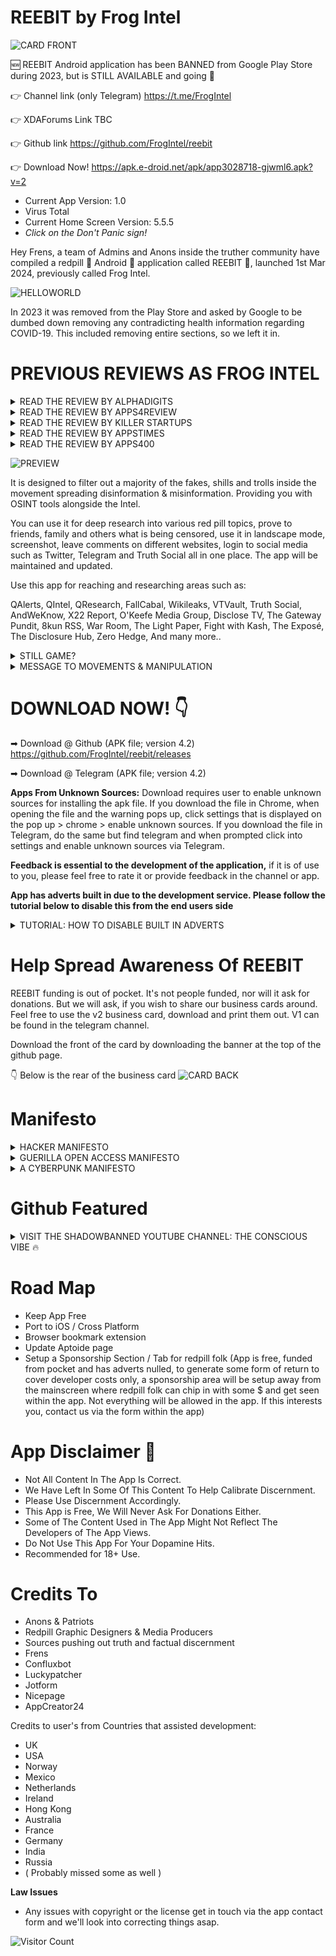 # REEBIT by Frog Intel

![CARD FRONT](https://github.com/FrogIntel/REEBIT/assets/142356943/1e52dfec-1938-4530-9b2e-e9c525664cf8)


🆕 REEBIT Android application has been BANNED from Google Play Store during 2023, but is STILL AVAILABLE and going 💪

👉 Channel link (only Telegram)
https://t.me/FrogIntel

👉 XDAForums Link
TBC

👉 Github link
https://github.com/FrogIntel/reebit

👉 Download Now!
https://apk.e-droid.net/apk/app3028718-gjwml6.apk?v=2

- Current App Version: 1.0
- Virus Total 
- Current Home Screen Version: 5.5.5
- *Click on the Don't Panic sign!*

Hey Frens, a team of Admins and Anons inside the truther community have compiled a redpill 💊 Android 🤖 application called REEBIT 🐸, launched 1st Mar 2024, previously called Frog Intel.

![HELLOWORLD](https://github.com/FrogIntel/frogintel/assets/142356943/e21ce3df-3a9d-4e9d-82b7-93345e06ff74)


In 2023 it was removed from the Play Store and asked by Google to be dumbed down removing any contradicting health information regarding COVID-19. This included removing entire sections, so we left it in.

# PREVIOUS REVIEWS AS FROG INTEL

<details>
<summary>
READ THE REVIEW BY ALPHADIGITS
</summary>

# Frog Intel App Helps Navigate the Labyrinth of Truth in a World of Misinformation - AlphaDigits

In a world where truth seems to be a rare commodity, and information often dances behind veils of censorship and manipulation, the quest for genuine understanding can feel like navigating a labyrinthine maze. But fear not, for there exists a beacon of light amidst the shadows: Frog Intel, an unconventional app poised to pierce through the fog of misinformation and guide truth-seekers into the realm of unfiltered knowledge.

Imagine embarking on a journey through the depths of uncharted intelligence, where the boundaries of conventional discourse are challenged and the forbidden fruits of red-pill tropics beckon. Frog Intel beckons, offering an odyssey of discovery free from the shackles of paywalls and restrictions, inviting users to explore a vast landscape of uncensored information.

At the heart of Frog Intel lies its promise of enlightenment. With its update notifications, users are kept abreast of the latest developments in a world where the truth is constantly evolving. Whether it’s political upheavals, societal controversies, or global events, Frog Intel stands as a steadfast companion, empowering users to delve deep into the issues that matter most to them.

But like any revolutionary force, Frog Intel faces its share of challenges. Its interface, while functional, lacks the sleek aesthetic of its mainstream counterparts, and critics question its motives, skeptics doubt its veracity, and adversaries seek to undermine its credibility. But in the face of adversity, Frog Intel stands resolute, a beacon of truth amidst the tumult of the digital age. In its simplicity lies accessibility, welcoming users of all backgrounds to partake in the pursuit of truth. Reviews and ratings sing praises of its seamless integration with social media platforms like Twitter, Telegram, and Truth Social, heralding Frog Intel as a catalyst for meaningful discourse and exchange of ideas.

In the grand tapestry of human endeavor, Frog Intel emerges not just as an app, but as a symbol of defiance against the forces of censorship and manipulation. It is a testament to the unwavering spirit of human inquiry, a rallying cry for those who refuse to be bound by the chains of ignorance.

So, fellow truth-seeker, heed the call of Frog Intel and embark on a voyage of discovery. The truth awaits, shimmering like a distant beacon on the horizon. Are you ready to embrace it, challenge the status quo, and journey into the depths of unfiltered reality? The choice is yours, and the adventure awaits.

Moreover, nestled within Frog Intel’s interface are not only portals to enlightenment but also avenues of amusement. The developers have ingeniously integrated simple yet engaging games accessible through the app’s search function, adding a delightful twist to the pursuit of truth.

*One of the app’s hidden gems lies within its search functionality:* an entertaining feature triggered by a specific keyword. Picture this: a user types “neo” into the search bar, and suddenly, the screen transforms into a mesmerizing, Matrix-like display reminiscent of the iconic scenes from the eponymous movie. It’s a playful nod to pop culture, inviting users to experience a moment of cinematic nostalgia amidst their quest for knowledge. Indeed, it’s a delightful Easter egg tucked away within the app’s depths, waiting to be discovered and enjoyed.

But the search bar isn’t merely a gateway to entertainment; it’s also a conduit for staying informed. Users can utilize it to access updated versions of the app, ensuring that they remain at the forefront of current events and spicy content. It’s a testament to Frog Intel’s commitment to providing its users with not only unfiltered information but also a seamless and interactive experience.

https://alphadigits.com/2024/02/frog-intel-app-helps-navigate-the-labyrinth-of-truth-in-a-world-of-misinformation/
</details>
<details>
<summary>
READ THE REVIEW BY APPS4REVIEW
</summary>

# FROG INTEL REDEFINING TRUTH-SEEKING IN THE DIGITAL REALM

In the digital landscape, where misinformation often clouds the pursuit of truth, Frog Intel emerges as a beacon for the discerning truth-seekers within the red pill community. This meticulously crafted Frog Intel Android application represents more than just a technological advancement; it embodies a revolutionary platform deeply embedded in the intricate web of red pill truths. Its inception stems from a collective frustration among individuals navigating a labyrinth of shills and trolls, yearning for an authentic haven of enlightenment.

Key to Unlocking Reliable Information Source

At its core, Frog Intel transcends the realm of a mere app, standing as a potent arsenal equipped with cutting-edge OSINT tools that redefine how users engage with red pill content. By curating a diverse array of Truther websites and offering robust research capabilities on a myriad of red pill topics, Frog Intel breaks the confines of traditional boundaries. It empowers users to excavate suppressed truths and equip themselves with knowledge that slices through the veneer of disinformation.

The user experience facilitated by Frog Intel is unparalleled, boasting seamless integration with popular social media platforms such as Twitter, Telegram, and Truth Social. Its landscape mode and screenshot features elevate usability, enabling users to effortlessly explore and disseminate content within their social circles. The app’s unwavering commitment to regular updates and maintenance ensures that users are always equipped with the most reliable and current information, even amidst the cacophony of digital discourse.

Unleash the Power of Truth

A standout attribute of Frog Intel lies in its role as a shield against the inundation of fake news and deceitful narratives rampant in the digital sphere. By offering a curated selection of red pill resources – from QAlerts to Zero Hedge – the app empowers users to navigate diverse and insightful platforms with precision and ease. In an era permeated by misinformation, Frog Intel emerges as a guardian of truth, nurturing a community of well-informed individuals adept at distinguishing fact from fiction.

Your Gateway to Reliable Information

Frog Intel symbolizes a paradigm shift towards information transparency and empowerment. It beckons users to embark on a quest for enlightenment, urging them to awaken their inner warriors and seize control of their digital encounters. The advent of Frog Intel heralds a crucial juncture where truth intertwines with empowerment, igniting a revolution in how individuals engage with and interpret information.

Unlocking Truth

This application serves as a testament to technology’s formidable power in aiding truth-seekers to navigate the intricacies of the digital domain with clarity and insight. It signals a new era where authenticity reigns supreme, inviting users to embrace the transformative potential of genuine enlightenment. With Frog Intel, the convergence of truth and empowerment facilitates the emergence of a community driven by the desire to reshape the landscape of information sharing and interpretation.

Final Words

In conclusion, Frog Intel stands as a pioneering force in the realm of truth-seeking applications, championing a mission to unveil the untold truths and empower individuals with the tools necessary to navigate the complexities of the digital world with discernment and fortitude.

https://apps4review.com/2024/02/21/frog-intel-redefining-truth-seeking-in-the-digital-realm/
</details>

<details>
 <summary>
  READ THE REVIEW BY KILLER STARTUPS
 </summary>

 
# Frog Intel: Bridging the Gap to Censored Information
 
In an era where access to unfiltered information is increasingly under scrutiny, Frog Intel emerges as a bold solution. Founded in 2023 by Anodev Anderson, this startup is dedicated to connecting users with censored intelligence and information, ensuring that knowledge remains free and accessible to all. With its innovative approach, Frog Intel is not just an app; it’s a movement towards transparency and education in the digital age.



Company Overview

- Name: Frog Intel
- Year Founded: 2023
- Type of Company: Information App
- HQ Location: Remote
- Startup Founders: Anodev Anderson - Head Developers
- One-Liner: Get Educated Fren..



Progress and Current Status

Frog Intel’s journey has been marked by both challenge and innovation. Initially listed on the Play Store, the app was removed due to its sensitive nature, demonstrating the hurdles faced by platforms providing unrestricted access to information. Undeterred, Frog Intel embraced the open-source community, removing adverts and releasing version 4, an update that refined its capabilities while staying true to its mission.

A Platform for Free Access

At its core, Frog Intel aims to dismantle barriers to information. By providing a direct link to censored content, it empowers users to explore beyond mainstream narratives, fostering a culture of informed decision-making. This mission is particularly poignant in an age where digital censorship and information control are prevalent, making Frog Intel’s role not just relevant but vital.

An Inspiring Vision

Inspired by the film “V for Vendetta,” Frog Intel’s inception is rooted in the desire to challenge the status quo and promote freedom of information. This vision has evolved from the idea of hacking into global communication systems to creating an accessible app that serves as a beacon for unrestricted information. Frog Intel’s journey from concept to reality highlights the power of innovative thinking in addressing contemporary challenges.

Looking Up to My Pillow

Frog Intel admires Mike Lindell’s My Pillow for its commitment to progress and quality, drawing parallels between Lindell’s dedication and their own mission. Just as My Pillow has made a mark with its exceptional products, Frog Intel aims to leave an indelible impact on the information landscape, guided by a commitment to freedom, transparency, and the dissemination of unfiltered knowledge.

Future Outlook

Looking ahead, Frog Intel envisions itself as a steadfast advocate for open source development and the unrestricted flow of information. By continuously refining its platform and expanding its reach, it aims to become a cornerstone for individuals seeking unfiltered access to information, all while navigating the complexities of digital censorship with resilience and innovation.

https://www.killerstartups.com/frog-intel-bridging-the-gap-to-censored-information/
</details>
<details>
 <summary>
  READ THE REVIEW BY APPSTIMES
 </summary>

 
# Frog Intel: A Gateway to Authentic Enlightenment
 
In the ever-evolving landscape of information dissemination, Frog Intel emerges as a beacon of truth in a sea of disinformation and manipulation. This Android application, meticulously designed to cater to the discerning needs of truth-seekers within the red pill community, stands out as a powerful tool intricately woven into the fabric of red pill truth areas. Its genesis lies in a shared frustration among individuals navigating the treacherous maze of shills and trolls, longing for a sanctuary of authentic enlightenment.

Unlocking the Power of Truth
At its core, Frog Intel is not just an app; it is a revolutionary platform armed with cutting-edge OSINT tools that revolutionize the way user’s access and interact with red pill content. By curating a collection of Truther websites and offering deep research capabilities on a plethora of red pill topics, Frog Intel transcends conventional boundaries, empowering users to unearth censored truths and arm themselves with knowledge that pierces through the veil of misinformation.

The user experience provided by Frog Intel is unparalleled, featuring seamless integration with social media platforms like Twitter, Telegram, and Truth Social. Its landscape mode and screenshot capabilities enhance usability, making it effortless for users to engage with and share content with their circles of influence. The app’s commitment to continuous updates and maintenance ensures that users always have access to the most reliable and up-to-date information, even amidst the chaos of digital discourse.

A Deep Dive into the Frog Intel App
One of the standout features of Frog Intel is its role as a shield against the deluge of fake news and deceptive narratives that pervade the digital sphere. By offering a curated selection of red pill resources, ranging from QAlerts to Zero Hedge, the app empowers users to navigate through a myriad of insightful platforms with precision and ease. In a time where misinformation runs rampant, Frog Intel positions itself as a guardian of truth, fostering a community of well-informed individuals equipped to discern fact from fiction.

Your Gateway to Reliable Information
In essence, Frog Intel symbolizes more than just a technological tool; it signifies a paradigm shift towards information transparency and empowerment. It invites users to embark on a journey of enlightenment, challenging them to awaken their inner warriors and take control of their digital experiences. The unveiling of Frog Intel marks a pivotal moment where truth converges with empowerment, sparking a revolution in how individuals engage with and interpret information.

Final Thoughts
Frog Intel stands as a testament to the power of technology in enabling truth-seekers to navigate the complexities of the digital realm with clarity and insight. It heralds a new era where authenticity rules supreme, inviting users to embrace the transformative potential of genuine enlightenment. With Frog Intel, truth meets empowerment, giving rise to a community of individuals poised to reshape the landscape of information sharing and interpretation.

https://appstimes.in/frog-intel-a-gateway-to-authentic-enlightenment/
</details>

<details>
 <summary>
  READ THE REVIEW BY APPS400
 </summary>

 
# Unveiling the Power of Frog Intel
 
In the realm of digital information consumption, the re-launch of Frog Intel app stands as a transformative moment. Embracing a new interface, Frog Intel emerges as an Android application intricately woven into the fabric of red pill truth areas, complemented by cutting-edge OSINT tools. The genesis of this app is rooted in a collective frustration shared among individuals, like us, who have grown weary of navigating through the labyrinth of shills and trolls within the movement. With a primary focus on filtering out misinformation and disinformation, Frog Intel carves a path to authentic enlightenment.

Redefining Truth and Information Access
Frog Intel is an app with a collection of Truther Websites and OSINT tools for the red pill folk. This revamped app transcends conventional boundaries by enabling users to delve into deep research on a myriad of red pill topics while unearthing censored truths. Its versatility allows for effortless sharing with friends, family, and peers, incorporating features like landscape mode, screenshot capabilities, and the option to engage through social media platforms such as Twitter, Telegram, and Truth Social all in one unified space. Continuously updated and maintained, Frog Intel serves as a beacon of reliability amidst the chaos of digital discourse.

Stand With the Truth
By offering a curated selection of red pill resources ranging from QAlerts to Zero Hedge, Frog Intel empowers users to navigate a multitude of insightful platforms with ease and precision. It acts as a shield against the onslaught of fake news, shrouded in deceptive narratives, and positions itself as a guardian of truth in an era fraught with misinformation.

Final Thoughts
Ultimately, Frog Intel transcends the confines of a mere application; it symbolizes a paradigm shift towards information transparency, fostering a community of informed individuals equipped to discern fact from fiction. Revolutionize your digital experience, embark on a journey of enlightenment, and awaken your inner warrior with the unveiling of this powerful new tool. Frog Intel: where truth meets empowerment.

https://apps400.com/android-apps/unveiling-the-power-of-frog-intel.html
</details>


![PREVIEW](https://github.com/FrogIntel/frogintel/assets/142356943/b3b1813c-36c4-4a5a-bb83-ad3c4d6a9b99)


It is designed to filter out a majority of the fakes, shills and trolls inside the movement spreading disinformation & misinformation. Providing you with OSINT tools alongside the Intel.

You can use it for deep research into various red pill topics, prove to friends, family and others what is being censored, use it in landscape mode, screenshot, leave comments on different websites, login to social media such as Twitter, Telegram and Truth Social all in one place. The app will be maintained and updated.

Use this app for reaching and researching areas such as:

QAlerts, QIntel, QResearch, FallCabal, Wikileaks, VTVault, Truth Social, AndWeKnow, X22 Report, O'Keefe Media Group, Disclose TV, The Gateway Pundit, 8kun RSS, War Room, The Light Paper, Fight with Kash, The Exposé, The Disclosure Hub, Zero Hedge, And many more..

<details>
<summary>
STILL GAME?
 
</summary>


https://github.com/FrogIntel/frogintel/assets/142356943/31ca02b6-d483-4533-9254-5ecfb593db94


##80

We need to get organized.

Things need to be solved to understand what is about to happen.

Let's start w/ Alice & Wonderland.

Hillary Clinton in Wonderland by Lewis Carroll.

Saudi Arabia - the Bloody Wonderland.

Snow White.

Wizards & Warlocks.

Q

</details>
<details>
 <summary>
  MESSAGE TO MOVEMENTS & MANIPULATION
 </summary>

*"I don't get why people complain about the lack of information available to the public then bring out something the public has to see and yet charges for access to their work or production?*

*You stifle progress doing this"*



**To the search engine & other manipulation against the github**

*You see us. We see you.*

**"Frog Intel" search results:**
- Google: No github appears ⛔
- Yahoo: Github appears
- Bing: Github appears
- Duckduckgo: Github appears
- Ecosia: Github appears at top ✅
- Qwant: Github appears
- Startpage: No github appears ⛔
- YouTube: Banned ⛔
- Rumble: Appears ✅
- X / Twitter: Advertising app is blocked ⛔
- Facebook: Unknown, do people still use this? 🐸

*Dear Google and Startpage.*

*Since May 23 you have been manipulating heavily the search results.*

**TO ALL SEARCH ENGINES**

*The github should be the first result to show.*
</details>

# DOWNLOAD NOW! 👇

➡ Download @ Github (APK file; version 4.2)
https://github.com/FrogIntel/reebit/releases

➡ Download @ Telegram (APK file; version 4.2)

**Apps From Unknown Sources:**
Download requires user to enable unknown sources for installing the apk file.
If you download the file in Chrome, when opening the file and the warning pops up, click settings that is displayed on the pop up > chrome > enable unknown sources.
If you download the file in Telegram, do the same but find telegram and when prompted click into settings and enable unknown sources via Telegram.

**Feedback is essential to the development of the application,** if it is of use to you, please feel free to rate it or provide feedback in the channel or app.

**App has adverts built in due to the development service. Please follow the tutorial below to disable this from the end users side**

<details>
 <summary>
  TUTORIAL: HOW TO DISABLE BUILT IN ADVERTS
 </summary>
 TBC - Coming Soon
</details>

# Help Spread Awareness Of REEBIT

REEBIT funding is out of pocket. It's not people funded, nor will it ask for donations. But we will ask, if you wish to share our business cards around. Feel free to use the v2 business card, download and print them out. V1 can be found in the telegram channel.

Download the front of the card by downloading the banner at the top of the github page.

👇 Below is the rear of the business card
![CARD BACK](https://github.com/FrogIntel/REEBIT/assets/142356943/bced7f5b-c198-4d5f-a116-f4d2182f5d17)



# Manifesto

<details>
 <summary>
  HACKER MANIFESTO
 </summary>

*"The following was written shortly after my arrest..."*



# The Conscience of a Hacker

by

**The Mentor**

Written on January 8, 1986



Another one got caught today, it's all over the papers.  "Teenager
Arrested in Computer Crime Scandal", "Hacker Arrested after Bank Tampering"...
Damn kids.  They're all alike.

But did you, in your three-piece psychology and 1950's technobrain,
ever take a look behind the eyes of the hacker?  Did you ever wonder what
made him tick, what forces shaped him, what may have molded him?
I am a hacker, enter my world...
Mine is a world that begins with school... I'm smarter than most of
the other kids, this crap they teach us bores me...
Damn underachiever.  They're all alike.

I'm in junior high or high school.  I've listened to teachers explain
for the fifteenth time how to reduce a fraction.  I understand it.  "No, Ms.
Smith, I didn't show my work.  I did it in my head..."
Damn kid.  Probably copied it.  They're all alike.

I made a discovery today.  I found a computer.  Wait a second, this is
cool.  It does what I want it to.  If it makes a mistake, it's because I
screwed it up.  Not because it doesn't like me...
Or feels threatened by me...
Or thinks I'm a smart ass...
Or doesn't like teaching and shouldn't be here...
Damn kid.  All he does is play games.  They're all alike.

And then it happened... a door opened to a world... rushing through
the phone line like heroin through an addict's veins, an electronic pulse is
sent out, a refuge from the day-to-day incompetencies is sought... a board is
found.
"This is it... this is where I belong..."
I know everyone here... even if I've never met them, never talked to
them, may never hear from them again... I know you all...
Damn kid.  Tying up the phone line again.  They're all alike...

You bet your ass we're all alike... we've been spoon-fed baby food at
school when we hungered for steak... the bits of meat that you did let slip
through were pre-chewed and tasteless.  We've been dominated by sadists, or
ignored by the apathetic.  The few that had something to teach found us willing pupils, but those few are like drops of water in the desert.

This is our world now... the world of the electron and the switch, the
beauty of the baud.  We make use of a service already existing without paying
for what could be dirt-cheap if it wasn't run by profiteering gluttons, and
you call us criminals.  We explore... and you call us criminals.  We seek
after knowledge... and you call us criminals.  We exist without skin color,
without nationality, without religious bias... and you call us criminals.
You build atomic bombs, you wage wars, you murder, cheat, and lie to us
and try to make us believe it's for our own good, yet we're the criminals.

Yes, I am a criminal.  My crime is that of curiosity.  My crime is
that of judging people by what they say and think, not what they look like.
My crime is that of outsmarting you, something that you will never forgive me
for.

I am a hacker, and this is my manifesto.  You may stop this individual,
but you can't stop us all... after all, we're all alike.

The Mentor

Volume One, Issue 7, Phile 3 of 10

https://youtu.be/ecKP23EcXH4
</details>
<details>
 <summary>
GUERILLA OPEN ACCESS MANIFESTO
 </summary>

# Guerilla Open Access Manifesto 

Information is power. But like all power, there are those who want to keep it for 
themselves. The world's entire scientific and cultural heritage, published over centuries 
in books and journals, is increasingly being digitized and locked up by a handful of 
private corporations. Want to read the papers featuring the most famous results of the 
sciences? You'll need to send enormous amounts to publishers like Reed Elsevier. 

There are those struggling to change this. The Open Access Movement has fought 
valiantly to ensure that scientists do not sign their copyrights away but instead ensure 
their work is published on the Internet, under terms that allow anyone to access it. But 
even under the best scenarios, their work will only apply to things published in the future. 
Everything up until now will have been lost. 

That is too high a price to pay. Forcing academics to pay money to read the work of their 
colleagues? Scanning entire libraries but only allowing the folks at Google to read them? 
Providing scientific articles to those at elite universities in the First World, but not to 
children in the Global South? It's outrageous and unacceptable. 

"I agree," many say, "but what can we do? The companies hold the copyrights, they 
make enormous amounts of money by charging for access, and it's perfectly legal — 
there's nothing we can do to stop them." But there is something we can, something that's 
already being done: we can fight back. 

Those with access to these resources — students, librarians, scientists — you have been 
given a privilege. You get to feed at this banquet of knowledge while the rest of the world 
is locked out. But you need not — indeed, morally, you cannot — keep this privilege for 
yourselves. You have a duty to share it with the world. And you have: trading passwords 
with colleagues, filling download requests for friends. 



Meanwhile, those who have been locked out are not standing idly by. You have been 
sneaking through holes and climbing over fences, liberating the information locked up by 
the publishers and sharing them with your friends. 

But all of this action goes on in the dark, hidden underground. It's called stealing or 
piracy, as if sharing a wealth of knowledge were the moral equivalent of plundering a 
ship and murdering its crew. But sharing isn't immoral — it's a moral imperative. Only 
those blinded by greed would refuse to let a friend make a copy. 

Large corporations, of course, are blinded by greed. The laws under which they operate 
require it — their shareholders would revolt at anything less. And the politicians they 
have bought off back them, passing laws giving them the exclusive power to decide who 
can make copies. 

There is no justice in following unjust laws. It's time to come into the light and, in the 
grand tradition of civil disobedience, declare our opposition to this private theft of public 
culture. 

We need to take information, wherever it is stored, make our copies and share them with 
the world. We need to take stuff that's out of copyright and add it to the archive. We need 
to buy secret databases and put them on the Web. We need to download scientific 
journals and upload them to file sharing networks. We need to fight for Guerilla Open 
Access. 

With enough of us, around the world, we'll not just send a strong message opposing the 
privatization of knowledge — we'll make it a thing of the past. Will you join us? 

Aaron Swartz 

July 2008, Eremo, Italy

https://youtu.be/pk8taa_u29U
</details>
<details>
 <summary>
  A CYBERPUNK MANIFESTO
 </summary>

# A Cyberpunk Manifesto

*We are the ELECTRONIC MINDS, a group of free-minded rebels. Cyberpunks.
We live in Cyberspace, we are everywhere, we know no boundaries.
This is our manifest. The Cyberpunks' manifest.*


I. Cyberpunk

1/ We are those, the Different. Technological rats, swimming in the ocean of information.
2/ We are the retiring, little kid at school, sitting at the last desk, in the corner of the class room. 3/ We are the teenager everybody considers strange 4/ We are the student hacking computer systems, exploring the depth of his reach. 5/ We are the grown-up in the park, sitting on a bench, laptop on his knees, programming the last virtual reality. 6/ Ours is the garage, stuffed with electronics. The soldering iron in the corner of the desk and the nearby disassembled radio- they are also ours. Ours is the cellar with computers, buzzing printers and beeping modems. 7/ We are those that see reality in a different way. Our point of view shows more than ordinary people can see. They see only what is outside, but we see what is inside. That's what we are - realists with the glasses of dreamers. 8/ We are those strange people, almost unknown to the neighborhood. People, indulged in their own thoughts, sitting day after day before the computer, ransacking the net for something. We are not often out of home, just from time to time, only to go to the nearby radio shack, or to the usual bar to meet some of the few friends we have, or to meet a client, or to the backstreet druggist... or just for a little walk. 9/ We do not have many friends, only a few with whom we go to parties. Everybody else we know we know on the net. Our real friends are there, on the other side of the line. We know them from our favorite IRC channel, from the News-Groups, from the systems we hang-around: 10/ We are those who don't give a shit about what people think about us, we don't care what we look like or what people talk about us in our absence. 11/ The majority of us likes to live in hiding, being unknown to everybody except those few we must inevitably contact with. 12/ Others love publicity, they love fame. They are all known in the underground world. Their names are often heard there.
But we are all united by one thing - we are Cyberpunks.

13/ Society does not understand us, we are "weird" and "crazy" people in the eyes of the ordinary people who live far from information and free ideas. Society denies our way of thinking - a society, living, thinking and breathing in one and only one way - a clichc. 14/ They deny us for we think like free people, and free thinking is forbidden. 15/ The Cyberpunk has outer appearance, he is no motion. Cyberpunks are people, starting from the ordinary and known to nobody person, to the artist-technomaniac, to the musician, playing electronic music, to the superficial scholar. 16/ The Cyberpunk is no literature genre anymore, not even an ordinary subculture. The Cyberpunk is a stand-alone new culture, offspring of the new age. A culture that unites our common interests and views. We are a unit. We are Cyberpunks.


II. Society

1/ The Society which surrounds us is clogged with concervacy pulling everything and everybody to itself, while it sinks slowly in the quicksands of time. 2/ However doggedly some refuse to believe it, it is obvious that we live in a sick society. The so called reforms which our governments so adeptly use to boast, are nothing else but a little step forward, when a whole jump can be done. 3/ People fear the new and unknown. They prefer the old, the known and checked truths. They are afraid of what the new can bring to them. They are afraid that they can lose what they have. 4/ Their fear is so strong that it has proclaimed the revolutional a foe and a the free idea - its weapon. That's their fault. 5/ People must leave this fear behind and go ahead. What's the sense to stick to the little you have now when you can have more tomorrow. Everything they must do is stretch their hands and feel for the new; give freedom to thoughts, ideas, to words: 6/ For centuries each generation has been brought up is a same pattern. Ideals is what everybody follows. Individuality is forgotten. People think in a same way, following the clichc drilled in them in childhood, the clichc-education for all children: And, when someone dares defy authority, he is punished and given as a bad example. "Here is what happens to you when you express your own opinion and deny your teacher's one". 7/ Our society is sick and need to be healed. The cure is a change in the system...


III. The System

1/ The System. Centuries-old, existing on principles that hang no more today. A System that has not changed much since the day of its birth. 2/ The System is wrong. 3/ The System must impose its truth upon us so that it can rule. The government needs us follow it blindly. For this reason we live in an informational eclipse. When people acquire information other that that from the government, they cannot distinguish the right from the wrong. So the lie becomes a truth - a truth, fundamental to everything else. Thus the leaders control with lies and the ordinary people have no notion of what is true and follow the government blindly, trusting it. 4/ We fight for freedom of information. We fight for freedom of speech and press. For the freedom to express our thoughts freely, without being persecuted by the system. 5/ Even in the most-developed and 'democratic' countries, the system imposes misinformation. Even in the countries that pretend to be the cradle of free speech. Misinformation is one of the system's main weapon. A weapon, they use very well. 6/ It is the Net that helps us spread the information freely. The Net, with no boundaries and information limit 7/ Ours is yours, yours is ours. 8/ Everyone can share information, no restrictions. 9/ Encrypting of informattion is our weapon. Thus the words of revolution can spread uninterrupted, and the government can only guess. 10/ The Net is our realm, in the Net we are Kings.11/ Laws. The world is changing, but the laws remain the same. The System is not changing, only a few details get redressed for the new time, but everything in the concept remains the same. 12/ We need new laws. Laws, fitting the times we live in, with the world that surrounds us. Not laws build on the basis of the past. Laws, build for today, laws, that will fit tomorrow. 13/ The laws that only refrain us. Laws that badly need revision.


IV. The vision

1/ Some people do not care much about what happens globally. They care about what happens around them, in their micro-universe. 2/ These people can only see a dark future, for they can only see the life they live now. 3/ Others show some concern about the global affairs. They are interested in everything,in the future in perspective, in what is going to happen globally. 4/ They have a more optimistic view. To them the future is cleaner and more beautiful, for they can see into it and they see a more mature man, a wiser world. 5/ We are in the middle. We are interested in what happens now, but what in what's gonna happen tomorow as well. 6/ We look in the net, and the net is growing wide and wider. 7/ Soon everything in this world will be swallowed by the net: from the military systems to the PC at home. 8/ But the net is a house of anarchy. 9/ It cannot be controlled and in this is its power. 10/ Every man will be dependent on the net. 11/ The whole information will be there, locked in the abysses of zeros and ones. 12/ Who controls the net, controls the information. 13/ We will live in a mixture of past and present. 14/ The bad come from the man, and the good comes from technology. 15/ The net will control the little man, and we will control the net. 16/ For is you do not control, you will be controlled. 17/ The Information is POWER!


V. Where are we?

1/ Where are we? 2/ We all live in a sick world, where hatred is a weapon, and freedom - a dream. 3/ The world grows so slowly. It is hard for a Cyberpunk to live in an underdeveloped world, looking the people around him, seeing how wrongly they develop. 4/ We go ahead, they pull us back again. Society suppressses us. Yes, it suppresses the freedom of thought. With its cruel education programs in schools and universities. They drill in the children their view of things and every attempt to express a different opinion is denied and punished. 5/ Our kids grow educated in this old and still unchanged system. A system that tolerates no freedom of thought and demands a strict obeyance to the reules... 6/ In what a worlds, how different from this, could we live now, if people were making jumps and not creeps. 7/ It is so hard to live in this world, Cyberpunk. 8/ It is as if time has stopped. 9/ We live on the right spot, but not in the right time. 10/ Everything is so ordinary, people are all the same, their deeds toos. As if society feels an urgent need to live back in time. 11/ Some, trying to find their own world, the world of a Cyberpunk, and finding it, build their own world. Build in their thoughts, it changes reality, lays over it and thus they live in a virtual world. The thought-up, build upon reality: 12/ Others simply get accustomed to the world as it is. They continue to live in it, although they dislike it. They have no other choice but the bare hope that the world will go out of its hollow and will go ahead.13/ What we are trying to do is change the situation. We are trying to adjust the present world to our needs and views. To use maximally what is fit and to ignore the trash. Where we can't, we just live in this world, like Cyberpunks, no matter how hard, when society fights us we fight back.14/ We build our worlds in Cyberspace. 15/ Among the zeros and ones, among the bits of information. 16/ We build our community. The community of Cyberpunks.


Unite!
Fight for your rights!


*We are the ELECTRONIC MINDS, a group of free-minded rebels. Cyberpunks.
We live in Cyberspace, we are everywhere, we know no boundaries.
This is our manifest. The Cyberpunks' Manifest.*

February 14, 1997

Christian As. Kirtchev

https://youtu.be/e7QvPgEquUk
</details>

# Github Featured

<details>
<summary>
 VISIT THE SHADOWBANNED YOUTUBE CHANNEL: THE CONSCIOUS VIBE 🔥
</summary>

# The Conscious Vibe

Followed by the head dev for many years who witnessed the shadowbanning of this remarkable music channel. Embraced with 432hz & 528hz music mixes ranging from chillstep to drum and bass.

https://github.com/FrogIntel/frogintel/assets/142356943/43fa7cba-a888-4b0d-9c5d-25ef64be37c6

👉 https://youtube.com/@SynoviaRevival
 
</details>

# Road Map

- Keep App Free
- Port to iOS / Cross Platform
- Browser bookmark extension
- Update Aptoide page
- Setup a Sponsorship Section / Tab for redpill folk
(App is free, funded from pocket and has adverts nulled, to generate some form of return to cover developer costs only, a sponsorship area will be setup away from the mainscreen where redpill folk can chip in with some $ and get seen within the app. Not everything will be allowed in the app. If this interests you, contact us via the form within the app)

# App Disclaimer 📄
- Not All Content In The App Is Correct.
- We Have Left In Some Of This Content To Help
Calibrate Discernment.
- Please Use Discernment Accordingly.
- This App is Free, We Will Never
Ask For Donations Either.
- Some of The Content Used in The App Might
Not Reflect The Developers of The App Views.
- Do Not Use This App For Your Dopamine Hits.
- Recommended for 18+ Use.

# Credits To
- Anons & Patriots
- Redpill Graphic Designers & Media Producers
- Sources pushing out truth and factual discernment
- Frens
- Confluxbot
- Luckypatcher
- Jotform
- Nicepage
- AppCreator24

Credits to user's from Countries that assisted development:
- UK
- USA
- Norway
- Mexico
- Netherlands
- Ireland
- Hong Kong
- Australia
- France
- Germany
- India
- Russia
- ( Probably missed some as well )

**Law Issues**
- Any issues with copyright or the license get in touch via the app contact form and we'll look into correcting things asap.

![Visitor Count](https://profile-counter.glitch.me/{FrogIntel}/count.svg)

